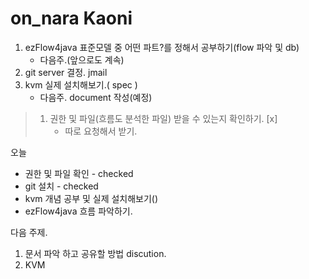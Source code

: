 # on_nara Kaoni



1. ezFlow4java 표준모델 중 어떤 파트?를 정해서 공부하기(flow 파악 및 db)
   - 다음주.(앞으로도 계속)
2. git server 결정. jmail
3. kvm 실제 설치해보기.( spec )
   -  다음주. document 작성(예정)

> 1. 권한 및 파일(흐름도 분석한 파일) 받을 수 있는지 확인하기. [x] 
>    - 따로 요청해서 받기.



오늘

- 권한 및 파일 확인 - checked
- git 설치 - checked
- kvm 개념 공부 및 실제 설치해보기()
- ezFlow4java 흐름 파악하기.



다음 주제.

1. 문서 파악 하고 공유할 방법 discution.
2. KVM



